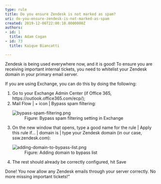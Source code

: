 ```yaml
---
type: rule
title: Do you ensure Zendesk is not marked as spam?
uri: do-you-ensure-zendesk-is-not-marked-as-spam
created: 2019-12-06T22:00:10.0000000Z
authors:
- id: 1
  title: Adam Cogan
- id: 73
  title: Kaique Biancatti

---
```




<span class='intro'> Zendesk is being used everywhere now, and it is good! To ensure you are receiving important internal tickets, you need to whitelist your Zendesk domain in your primary email server.<br> </span>

<p>​If you are using Exchange, you can do this by doing the following&#58;<br></p><ol><li>Go to your Exchange Admin Center (if Office 365, https&#58;//outlook.office365.com/ecp/);</li><li>Mail Flow | + icon | Bypass spam filtering&#58;<br>
   <dl class="image"><dt><img src="/PublishingImages/bypass-spam-filtering.png" alt="bypass-spam-filtering.png" /></dt><dd>Figure&#58; Bypass spam filtering setting in Exchange</dd></dl></li><li>On the new window that opens, type a good name for the rule | Apply this rule if... | domain is | type your Zendesk domain (in our case, ssw.zendesk.com)&#58;<br>
   <dl class="image"><dt><img src="/PublishingImages/adding-domain-to-bypass-list.png" alt="adding-domain-to-bypass-list.png" /></dt><dd>Figure&#58; Adding domain to bypass list​<br></dd></dl></li><li>The rest should already be correctly configured, hit Save</li></ol>Done! You now allow any Zendesk emails through your server correctly. No more missing important tickets!&quot;<br>
<p></p>


